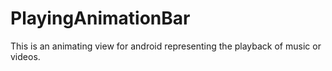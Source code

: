 # PlayingAnimationBar
This is an animating view for android representing the playback of music or videos.

